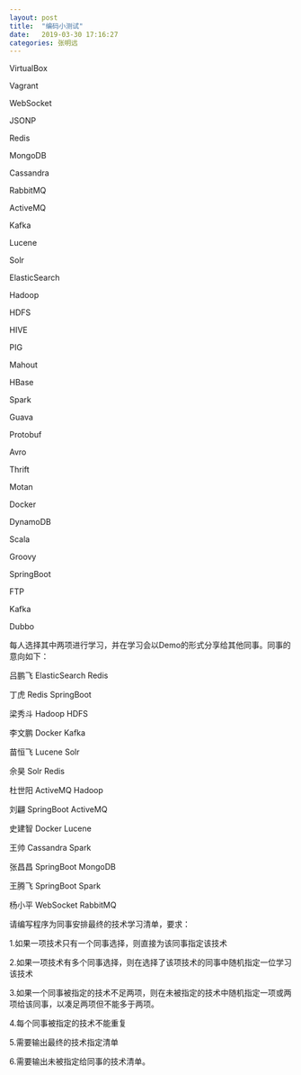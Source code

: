 ```yaml
---
layout: post
title:  "编码小测试"
date:   2019-03-30 17:16:27
categories: 张明远
---
```


VirtualBox

Vagrant

WebSocket

JSONP

Redis

MongoDB

Cassandra

RabbitMQ

ActiveMQ

Kafka

Lucene

Solr

ElasticSearch

Hadoop

HDFS

HIVE

PIG

Mahout

HBase

Spark

Guava

Protobuf

Avro

Thrift

Motan

Docker

DynamoDB

Scala

Groovy

SpringBoot

FTP

Kafka

Dubbo

每人选择其中两项进行学习，并在学习会以Demo的形式分享给其他同事。同事的意向如下：

吕鹏飞 ElasticSearch Redis

丁虎 Redis SpringBoot

梁秀斗 Hadoop HDFS

李文鹏 Docker Kafka

苗恒飞 Lucene Solr

佘昊 Solr Redis

杜世阳 ActiveMQ Hadoop

刘翩 SpringBoot ActiveMQ

史建智 Docker Lucene

王帅 Cassandra Spark

张昌昌 SpringBoot MongoDB

王腾飞 SpringBoot Spark

杨小平 WebSocket RabbitMQ

请编写程序为同事安排最终的技术学习清单，要求：

1.如果一项技术只有一个同事选择，则直接为该同事指定该技术

2.如果一项技术有多个同事选择，则在选择了该项技术的同事中随机指定一位学习该技术

3.如果一个同事被指定的技术不足两项，则在未被指定的技术中随机指定一项或两项给该同事，以凑足两项但不能多于两项。

4.每个同事被指定的技术不能重复

5.需要输出最终的技术指定清单

6.需要输出未被指定给同事的技术清单。


[张明远]:      https://zmy1123347389.github.io/
